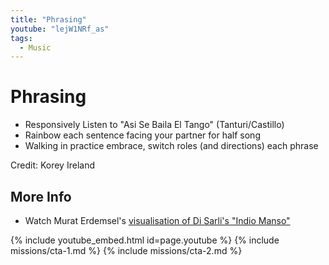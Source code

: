 ```yaml
---
title: "Phrasing"
youtube: "lejW1NRf_as"
tags:
  - Music
---
```


# Phrasing #

* Responsively Listen to "Asi Se Baila El Tango" (Tanturi/Castillo) 
* Rainbow each sentence facing your partner for half song
* Walking in practice embrace, switch roles (and directions) each phrase

Credit: Korey Ireland

## More Info ##

* Watch Murat Erdemsel's [visualisation of Di Sarli's "Indio Manso"](https://www.youtube.com/watch?v=_A6X49jA7M0) 

{% include youtube_embed.html id=page.youtube %}
{% include missions/cta-1.md %}
{% include missions/cta-2.md %}
